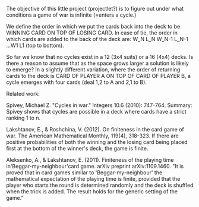 The objective of this little project (projectlet?) is to figure out under what conditions a game of war is infinite (=enters a cycle.)

We define the order in which we put the cards back into the deck to be WINNING CARD ON TOP OF LOSING CARD. In case of tie, the order in which cards are added to the back of the deck are: W_N L_N W_N-1 L_N-1 ...W1 L1 (top to bottom). 

So far we know that no cycles exist in a 12 (3x4 suits) or a 16 (4x4) decks. Is there a reason to assume that as the space grows larger a solution is likely to emerge? In a slightly different variation, where the order of returning cards to the deck is CARD OF PLAYER A ON TOP OF CARD OF PLAYER B, a cycle emerges with four cards (deal 1,2 to A and 2,1 to B). 

Related work: 

Spivey, Michael Z. "Cycles in war." Integers 10.6 (2010): 747-764. Summary: Spivey shows that cycles are possible in a deck where cards have a strict ranking 1 to n. 

Lakshtanov, E., & Roshchina, V. (2012). On finiteness in the card game of war. The American Mathematical Monthly, 119(4), 318-323. If there are positive probabilities of both the winning and the losing card being placed first at the bottom of the winner's deck, the game is finite.

Aleksenko, A., & Lakshtanov, E. (2011). Finiteness of the playing time in'Beggar-my-neighbour'card game. arXiv preprint arXiv:1109.1460. "It is proved that in card games similar to 'Beggar-my-neighbour' the mathematical expectation of the playing time is finite, provided that the player who starts the round is determined randomly and the deck is shuffled when the trick is added. The result holds for the generic setting of the game."
